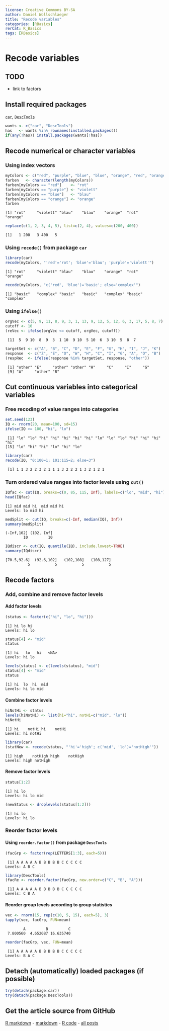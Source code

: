 ```yaml
---
license: Creative Commons BY-SA
author: Daniel Wollschlaeger
title: "Recode variables"
categories: [RBasics]
rerCat: R_Basics
tags: [RBasics]
---
```


Recode variables
=========================

TODO
-------------------------

 - link to factors

Install required packages
-------------------------

[`car`](http://cran.r-project.org/package=car), [`DescTools`](http://cran.r-project.org/package=DescTools)


```r
wants <- c("car", "DescTools")
has   <- wants %in% rownames(installed.packages())
if(any(!has)) install.packages(wants[!has])
```

Recode numerical or character variables
-------------------------
    
### Using index vectors


```r
myColors <- c("red", "purple", "blue", "blue", "orange", "red", "orange")
farben   <- character(length(myColors))
farben[myColors == "red"]    <- "rot"
farben[myColors == "purple"] <- "violett"
farben[myColors == "blue"]   <- "blau"
farben[myColors == "orange"] <- "orange"
farben
```

```
[1] "rot"     "violett" "blau"    "blau"    "orange"  "rot"     "orange" 
```


```r
replace(c(1, 2, 3, 4, 5), list=c(2, 4), values=c(200, 400))
```

```
[1]   1 200   3 400   5
```

### Using `recode()` from package `car`


```r
library(car)
recode(myColors, "'red'='rot'; 'blue'='blau'; 'purple'='violett'")
```

```
[1] "rot"     "violett" "blau"    "blau"    "orange"  "rot"     "orange" 
```


```r
recode(myColors, "c('red', 'blue')='basic'; else='complex'")
```

```
[1] "basic"   "complex" "basic"   "basic"   "complex" "basic"   "complex"
```

### Using `ifelse()`


```r
orgVec <- c(5, 9, 11, 8, 9, 3, 1, 13, 9, 12, 5, 12, 6, 3, 17, 5, 8, 7)
cutoff <- 10
(reVec <- ifelse(orgVec <= cutoff, orgVec, cutoff))
```

```
 [1]  5  9 10  8  9  3  1 10  9 10  5 10  6  3 10  5  8  7
```


```r
targetSet <- c("A", "B", "C", "D", "E", "F", "G", "H", "I", "J", "K")
response  <- c("Z", "E", "O", "W", "H", "C", "I", "G", "A", "O", "B")
(respRec  <- ifelse(response %in% targetSet, response, "other"))
```

```
 [1] "other" "E"     "other" "other" "H"     "C"     "I"     "G"    
 [9] "A"     "other" "B"    
```

Cut continuous variables into categorical variables
-------------------------

### Free recoding of value ranges into categories


```r
set.seed(123)
IQ <- rnorm(20, mean=100, sd=15)
ifelse(IQ >= 100, "hi", "lo")
```

```
 [1] "lo" "lo" "hi" "hi" "hi" "hi" "hi" "lo" "lo" "lo" "hi" "hi" "hi" "hi"
[15] "lo" "hi" "hi" "lo" "hi" "lo"
```


```r
library(car)
recode(IQ, "0:100=1; 101:115=2; else=3")
```

```
 [1] 1 1 3 2 2 3 2 1 1 1 3 2 2 2 1 3 2 1 2 1
```

### Turn ordered value ranges into factor levels using `cut()`


```r
IQfac <- cut(IQ, breaks=c(0, 85, 115, Inf), labels=c("lo", "mid", "hi"))
head(IQfac)
```

```
[1] mid mid hi  mid mid hi 
Levels: lo mid hi
```


```r
medSplit <- cut(IQ, breaks=c(-Inf, median(IQ), Inf))
summary(medSplit)
```

```
(-Inf,102] (102, Inf] 
        10         10 
```


```r
IQdiscr <- cut(IQ, quantile(IQ), include.lowest=TRUE)
summary(IQdiscr)
```

```
[70.5,92.6]  (92.6,102]   (102,108]   (108,127] 
          5           5           5           5 
```

Recode factors
-------------------------

### Add, combine and remove factor levels

#### Add factor levels


```r
(status <- factor(c("hi", "lo", "hi")))
```

```
[1] hi lo hi
Levels: hi lo
```

```r
status[4] <- "mid"
status
```

```
[1] hi   lo   hi   <NA>
Levels: hi lo
```

```r
levels(status) <- c(levels(status), "mid")
status[4] <- "mid"
status
```

```
[1] hi  lo  hi  mid
Levels: hi lo mid
```

#### Combine factor levels


```r
hiNotHi <- status
levels(hiNotHi) <- list(hi="hi", notHi=c("mid", "lo"))
hiNotHi
```

```
[1] hi    notHi hi    notHi
Levels: hi notHi
```


```r
library(car)
(statNew <- recode(status, "'hi'='high'; c('mid', 'lo')='notHigh'"))
```

```
[1] high    notHigh high    notHigh
Levels: high notHigh
```

#### Remove factor levels


```r
status[1:2]
```

```
[1] hi lo
Levels: hi lo mid
```

```r
(newStatus <- droplevels(status[1:2]))
```

```
[1] hi lo
Levels: hi lo
```

### Reorder factor levels

#### Using `reorder.factor()` from package `DescTools`


```r
(facGrp <- factor(rep(LETTERS[1:3], each=5)))
```

```
 [1] A A A A A B B B B B C C C C C
Levels: A B C
```

```r
library(DescTools)
(facRe <- reorder.factor(facGrp, new.order=c("C", "B", "A")))
```

```
 [1] A A A A A B B B B B C C C C C
Levels: C B A
```

#### Reorder group levels according to group statistics


```r
vec <- rnorm(15, rep(c(10, 5, 15), each=5), 3)
tapply(vec, facGrp, FUN=mean)
```

```
        A         B         C 
 7.800560  4.652087 16.635740 
```

```r
reorder(facGrp, vec, FUN=mean)
```

```
 [1] A A A A A B B B B B C C C C C
Levels: B A C
```

Detach (automatically) loaded packages (if possible)
-------------------------


```r
try(detach(package:car))
try(detach(package:DescTools))
```

Get the article source from GitHub
----------------------------------------------

[R markdown](https://github.com/dwoll/RExRepos/raw/master/Rmd/recode.Rmd) - [markdown](https://github.com/dwoll/RExRepos/raw/master/md/recode.md) - [R code](https://github.com/dwoll/RExRepos/raw/master/R/recode.R) - [all posts](https://github.com/dwoll/RExRepos/)
